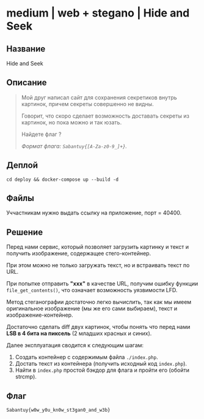 # medium | web + stegano | Hide and Seek

## Название

Hide and Seek

## Описание

> Мой друг написал сайт для сохранения секретиков внутрь картинок, причем секреты совершенно не видны.
>
> Говорит, что скоро сделает возможность доставать секреты из картинок, но пока можно и так юзать. 
> 
> Найдете флаг ?
>
> _Формат флага: `Sabantuy{[A-Za-z0-9_]+}`._
## Деплой

`cd deploy && docker-compose up --build -d`

## Файлы

Уччастникам нужно выдать ссылку на приложение, порт = 40400.

## Решение

Перед нами сервис, который позволяет загрузить картинку и текст и получить изображение, содержащее стего-контейнер.

При этом можно не только загружать текст, но и встраивать текст по URL.

При попытке отправить **"xxx"** в качестве URL, получим ошибку функции `file_get_contents()`, что означает возможность уязвимости LFD.

Метод стеганографии достаточно легко вычислить, так как мы имеем оригинальное изображение (мы же его сами выбираем), текст и изображение-контейнер.

Достаточно сделать diff двух картинок, чтобы понять что перед нами **LSB в 4 бита на пиксель** (2 младших красных и синих). 

Далее эксплуатация сводится к следующим шагам:
1. Создать контейнер с содержимым файла `./index.php`.
2. Достать текст из контейнера (получить исходный код `index.php`).
3. Найти в `index.php` простой бэкдор для флага и пройти его (обойти strcmp).

## Флаг

```
Sabantuy{w0w_y0u_kn0w_st3gan0_and_w3b}
```